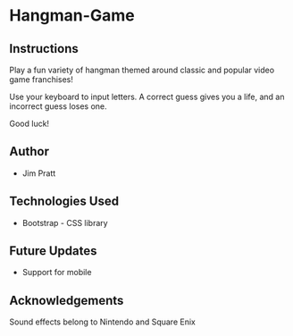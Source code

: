 # Hangman-Game

## Instructions
Play a fun variety of hangman themed around classic and popular video game franchises!

Use your keyboard to input letters. A correct guess gives you a life, and an incorrect guess loses one.

Good luck!

## Author

* Jim Pratt

## Technologies Used
* Bootstrap - CSS library

## Future Updates
* Support for mobile

## Acknowledgements
Sound effects belong to Nintendo and Square Enix

